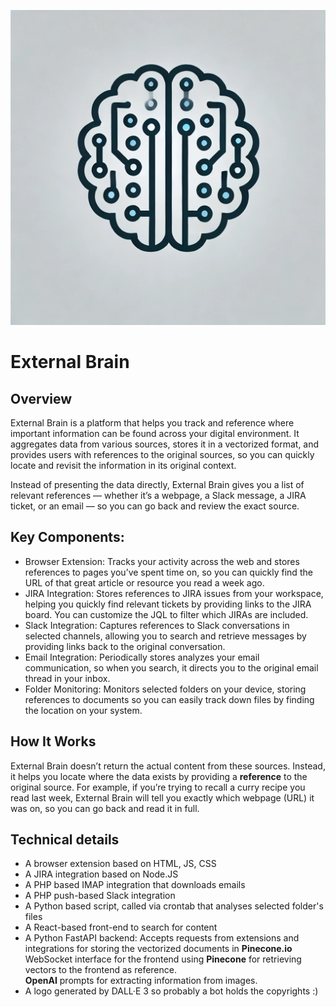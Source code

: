 ![Logo](logo.webp)

# External Brain

## Overview

External Brain is a platform that helps you track and reference where important information can be found across your digital environment. It aggregates data from various sources, stores it in a vectorized format, and provides users with references to the original sources, so you can quickly locate and revisit the information in its original context.

Instead of presenting the data directly, External Brain gives you a list of relevant references — whether it’s a webpage, a Slack message, a JIRA ticket, or an email — so you can go back and review the exact source.

## Key Components:

- Browser Extension: Tracks your activity across the web and stores references to pages you’ve spent time on, so you can quickly find the URL of that great article or resource you read a week ago.
- JIRA Integration: Stores references to JIRA issues from your workspace, helping you quickly find relevant tickets by providing links to the JIRA board. You can customize the JQL to filter which JIRAs are included.
- Slack Integration: Captures references to Slack conversations in selected channels, allowing you to search and retrieve messages by providing links back to the original conversation.
- Email Integration: Periodically stores analyzes your email communication, so when you search, it directs you to the original email thread in your inbox.
- Folder Monitoring: Monitors selected folders on your device, storing references to documents so you can easily track down files by finding the location on your system.

## How It Works

External Brain doesn’t return the actual content from these sources. Instead, it helps you locate where the data exists by providing a **reference** to the original source. For example, if you’re trying to recall a curry recipe you read last week, External Brain will tell you exactly which webpage (URL) it was on, so you can go back and read it in full.

## Technical details

- A browser extension based on HTML, JS, CSS
- A JIRA integration based on Node.JS
- A PHP based IMAP integration that downloads emails
- A PHP push-based Slack integration
- A Python based script, called via crontab that analyses selected folder's files
- A React-based front-end to search for content
- A Python FastAPI backend:
  Accepts requests from extensions and integrations for storing the vectorized documents in **Pinecone.io**  
  WebSocket interface for the frontend using **Pinecone** for retrieving vectors to the frontend as reference.  
  **OpenAI** prompts for extracting information from images.  
- A logo generated by DALL·E 3 so probably a bot holds the copyrights :)
